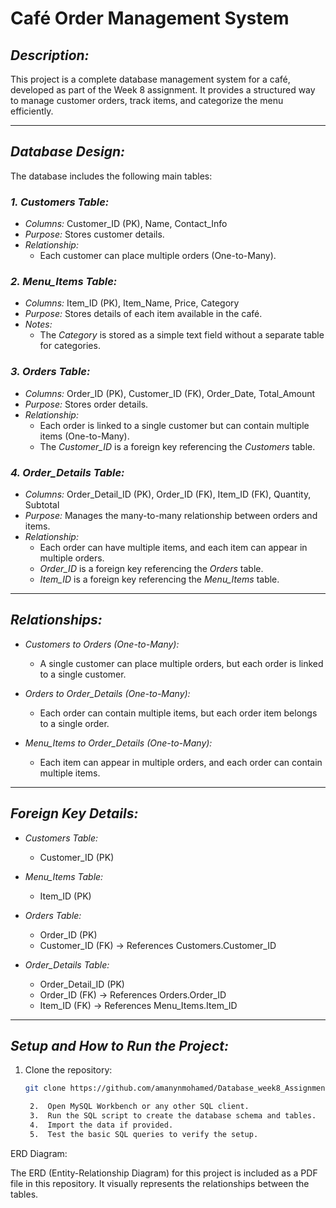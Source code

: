 # Café Order Management System  

## *Description:*  
This project is a complete database management system for a café, developed as part of the Week 8 assignment. It provides a structured way to manage customer orders, track items, and categorize the menu efficiently.  

---

## *Database Design:*  
The database includes the following main tables:  

### *1. Customers Table:*  
- *Columns:* Customer_ID (PK), Name, Contact_Info  
- *Purpose:* Stores customer details.  
- *Relationship:*  
  - Each customer can place multiple orders (One-to-Many).  

### *2. Menu_Items Table:*  
- *Columns:* Item_ID (PK), Item_Name, Price, Category  
- *Purpose:* Stores details of each item available in the café.  
- *Notes:*  
  - The *Category* is stored as a simple text field without a separate table for categories.  

### *3. Orders Table:*  
- *Columns:* Order_ID (PK), Customer_ID (FK), Order_Date, Total_Amount  
- *Purpose:* Stores order details.  
- *Relationship:*  
  - Each order is linked to a single customer but can contain multiple items (One-to-Many).  
  - The *Customer_ID* is a foreign key referencing the *Customers* table.  

### *4. Order_Details Table:*  
- *Columns:* Order_Detail_ID (PK), Order_ID (FK), Item_ID (FK), Quantity, Subtotal  
- *Purpose:* Manages the many-to-many relationship between orders and items.  
- *Relationship:*  
  - Each order can have multiple items, and each item can appear in multiple orders.  
  - *Order_ID* is a foreign key referencing the *Orders* table.  
  - *Item_ID* is a foreign key referencing the *Menu_Items* table.  

---

## *Relationships:*  
- *Customers to Orders (One-to-Many):*  
   - A single customer can place multiple orders, but each order is linked to a single customer.  

- *Orders to Order_Details (One-to-Many):*  
   - Each order can contain multiple items, but each order item belongs to a single order.  

- *Menu_Items to Order_Details (One-to-Many):*  
   - Each item can appear in multiple orders, and each order can contain multiple items.  

---

## *Foreign Key Details:*  
- *Customers Table:*  
  - Customer_ID (PK)  

- *Menu_Items Table:*  
  - Item_ID (PK)  

- *Orders Table:*  
  - Order_ID (PK)  
  - Customer_ID (FK) → References Customers.Customer_ID  

- *Order_Details Table:*  
  - Order_Detail_ID (PK)  
  - Order_ID (FK) → References Orders.Order_ID  
  - Item_ID (FK) → References Menu_Items.Item_ID  

---

## *Setup and How to Run the Project:*  
1. Clone the repository:  
   ```bash
   git clone https://github.com/amanynmohamed/Database_week8_Assignment.git

	2.	Open MySQL Workbench or any other SQL client.
	3.	Run the SQL script to create the database schema and tables.
	4.	Import the data if provided.
	5.	Test the basic SQL queries to verify the setup.

ERD Diagram:

The ERD (Entity-Relationship Diagram) for this project is included as a PDF file in this repository. It visually represents the relationships between the tables.


